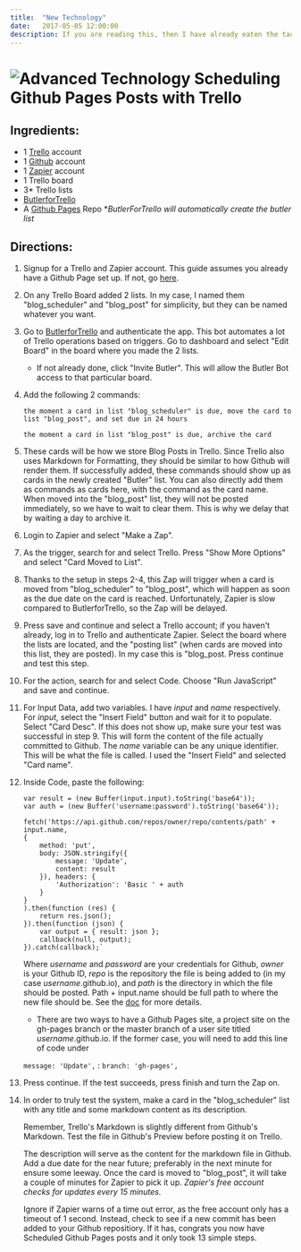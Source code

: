 ```yaml
---
title:  "New Technology"
date:   2017-05-05 12:00:00
description: If you are reading this, then I have already eaten the tacos.
---
```

![Advanced Technology](http://vignette3.wikia.nocookie.net/airmech/images/f/f0/Sombrero_Full.png/revision/latest?cb=20130615131543 "$15.3 B USD spent on a robot wearing a sombrero")
Scheduling Github Pages Posts with Trello
====
Ingredients:
----
- 1 [Trello](https://trello.com/) account
- 1 [Github](https://github.com/) account
- 1 [Zapier](https://zapier.com/) account
- 1 Trello board
- 3* Trello lists
- [ButlerforTrello](https://butlerfortrello.com/)
- A [Github Pages](https://pages.github.com/) Repo
**ButlerForTrello will automatically create the butler list*

Directions:
----
1. Signup for a Trello and Zapier account. This guide assumes you already have a Github Page set up. If not, go [here](https://pages.github.com/).
2. On any Trello Board added 2 lists. In my case, I named them "blog_scheduler" and "blog_post" for simplicity, but they can be named whatever you want.
3. Go to [ButlerforTrello](https://butlerfortrello.com/) and authenticate the app. This bot automates a lot of Trello operations based on triggers. Go to dashboard and select "Edit Board" in the board where you made the 2 lists.
   - If not already done, click "Invite Butler". This will allow the Butler Bot access to that particular board.
4. Add the following 2 commands:

    ```
    the moment a card in list "blog_scheduler" is due, move the card to list "blog_post", and set due in 24 hours

    the moment a card in list "blog_post" is due, archive the card
    ```

5. These cards will be how we store Blog Posts in Trello. Since Trello also uses Markdown for Formatting, they should be similar to how Github will render them. If successfully added, these commands should show up as cards in the newly created "Butler" list. You can also directly add them as commands as cards here, with the command as the card name.
When moved into the "blog_post" list, they will not be posted immediately, so we have to wait to clear them. This is why we delay that by waiting a day to archive it.
6. Login to Zapier and select "Make a Zap".
7. As the trigger, search for and select Trello. Press "Show More Options" and select "Card Moved to List".
8. Thanks to the setup in steps 2-4, this Zap will trigger when a card is moved from "blog_scheduler" to "blog_post", which will happen as soon as the due date on the card is reached. Unfortunately, Zapier is slow compared to ButlerforTrello, so the Zap will be delayed.
9. Press save and continue and select a Trello account; if you haven't already, log in to Trello and authenticate Zapier. Select the board where the lists are located, and the "posting list" (when cards are moved into this list, they are posted). In my case this is "blog_post. Press continue and test this step.
10. For the action, search for and select Code. Choose "Run JavaScript" and save and continue.
11. For Input Data, add two variables. I have *input* and *name* respectively. For *input*, select the "Insert Field" button and wait for it to populate. Select "Card Desc". If this does not show up, make sure your test was successful in step 9. This will form the content of the file actually committed to Github. The *name* variable can be any unique identifier. This will be what the file is called. I used the "Insert Field" and selected "Card name".
12. Inside Code, paste the following: 

    ```
    var result = (new Buffer(input.input).toString('base64'));
    var auth = (new Buffer('username:password').toString('base64'));

    fetch('https://api.github.com/repos/owner/repo/contents/path' + input.name,
    {
        method: 'put',
        body: JSON.stringify({
            message: 'Update',
            content: result
        }), headers: {
            'Authorization': 'Basic ' + auth
        }
    }
    ).then(function (res) {
        return res.json();
    }).then(function (json) {
        var output = { result: json };
        callback(null, output);
    }).catch(callback);`
    ```
    Where *username* and *password* are your credentials for Github, *owner* is your Github ID, *repo* is the repository the file is     being added to (in my case *username*.github.io), and *path* is the directory in which the file should be posted. Path + input.name     should be full path to where the new file should be. See the [doc](https://developer.github.com/v3/repos/contents/#create-a-file) for more details.
    - There are two ways to have a Github Pages site, a project site on the gh-pages branch or the master branch of a user site titled *username*.github.io. If the former case, you will need to add this line of code under
     
     ```message: 'Update',``` : ```branch: 'gh-pages',```

13. Press continue. If the test succeeds, press finish and turn the Zap on.
14. In order to truly test the system, make a card in the "blog_scheduler" list with any title and some markdown content as its description. 

    Remember, Trello's Markdown is slightly different from Github's Markdown. Test the file in Github's Preview before posting it on Trello.

    The description will serve as the content for the markdown file in Github. Add a due date for the near future; preferably in the next minute for ensure some leeway. Once the card is moved to "blog_post", it will take a couple of minutes for Zapier to pick it up. *Zapier's free account checks for updates every 15 minutes.* 

    Ignore if Zapier warns of a time out error, as the free account only has a timeout of 1 second. Instead, check to see if a new commit has been added to your Github repositiory. If it has, congrats you now have Scheduled Github Pages posts and it only took 13 simple steps.